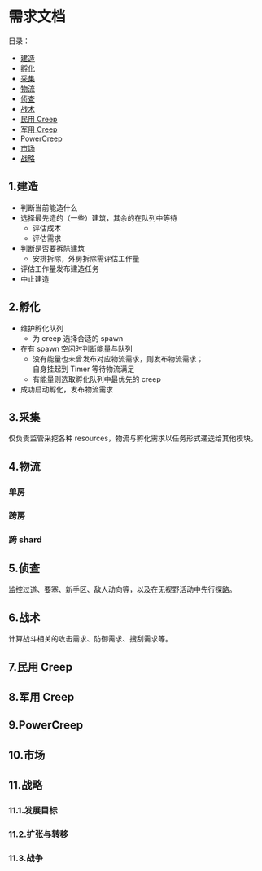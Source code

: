 # 需求文档
目录：
* [建造](#1.建造)
* [孵化](#2.孵化)
* [采集](#3.采集)
* [物流](#4.物流)
* [侦查](#5.侦查)
* [战术](#6.战术)
* [民用 Creep](#7.民用-creep)
* [军用 Creep](#8.军用-creep)
* [PowerCreep](#9.PowerCreep)
* [市场](#10.市场)
* [战略](#11.战略)
## 1.建造
* 判断当前能造什么
* 选择最先造的（一些）建筑，其余的在队列中等待
    * 评估成本
    * 评估需求
* 判断是否要拆除建筑
    * 安排拆除，外房拆除需评估工作量
* 评估工作量发布建造任务
* 中止建造

## 2.孵化
* 维护孵化队列
    * 为 creep 选择合适的 spawn
* 在有 spawn 空闲时判断能量与队列
    * 没有能量也未曾发布对应物流需求，则发布物流需求；  
    自身挂起到 Timer 等待物流满足
    * 有能量则选取孵化队列中最优先的 creep
* 成功启动孵化，发布物流需求
## 3.采集
仅负责监管采挖各种 resources，物流与孵化需求以任务形式递送给其他模块。
## 4.物流
### 单房
### 跨房
### 跨 shard

## 5.侦查
监控过道、要塞、新手区、敌人动向等，以及在无视野活动中先行探路。
## 6.战术
计算战斗相关的攻击需求、防御需求、搜刮需求等。
## 7.民用 Creep

## 8.军用 Creep

## 9.PowerCreep

## 10.市场

## 11.战略
### 11.1.发展目标
### 11.2.扩张与转移
### 11.3.战争
